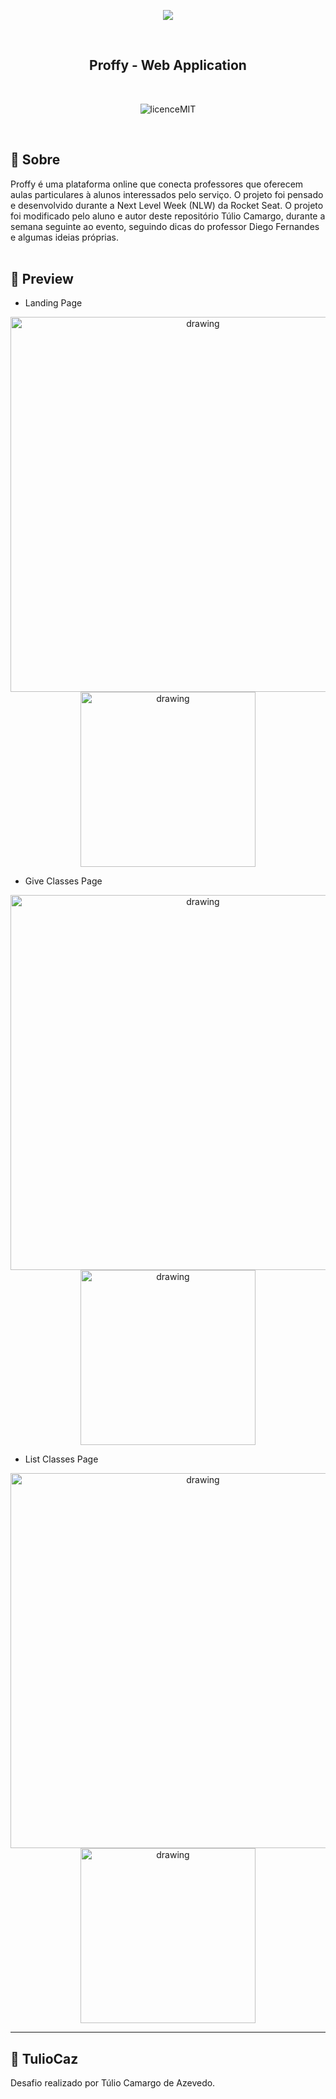 <p align="center">
  <img  src="https://github.com/TulioCaz/NLW-Proffy/blob/master/assets/logo.svg">
</p>
</br>

<h2 align="center" style="font-weight: bold;">Proffy - Web Application </h2>

</br>
<p align="center">
  <img        src="https://camo.githubusercontent.com/dda2124efff062e38068943c6e848540387df6e5/68747470733a2f2f696d672e736869656c64732e696f2f62616467652f6c6963656e73652d4d49542d253233303444333631" alt="licenceMIT">
</p>
</br>

## :speech_balloon: Sobre


Proffy é uma plataforma online que conecta professores que oferecem aulas particulares à alunos interessados pelo serviço. O projeto foi pensado e desenvolvido durante a Next Level Week (NLW) da Rocket Seat. O projeto foi modificado pelo aluno e autor deste repositório Túlio Camargo, durante a semana seguinte ao evento, seguindo dicas do professor Diego Fernandes e algumas ideias próprias.
</br>
</br>


## :calling: Preview

- Landing Page
<p align="center">
    <img alt="drawing" width="600"  src="https://github.com/TulioCaz/NLW-Proffy/blob/master/assets/Landing-Proffy.png">
    <img alt="drawing" width="280" src="https://github.com/TulioCaz/NLW-Proffy/blob/master/assets/Landing-for-mobile.png">
 </p>

- Give Classes Page
<p align="center">
  <img alt="drawing" width="600"  src="https://github.com/TulioCaz/NLW-Proffy/blob/master/assets/Give-Classes.png">
  <img alt="drawing" width="280" src="https://github.com/TulioCaz/NLW-Proffy/blob/master/assets/Give-Classes-for_mobile.png">
</p>

- List Classes Page
<p align="center">
  <img alt="drawing" width="600"  src="https://github.com/TulioCaz/NLW-Proffy/blob/master/assets/Listed-classes.png">
  <img alt="drawing" width="280" src="https://github.com/TulioCaz/NLW-Proffy/blob/master/assets/Listed-Classes-formobilep.png">
</p>

---

## :book:  **TulioCaz**

Desafio realizado por Túlio Camargo de Azevedo.
